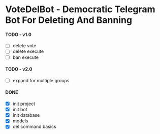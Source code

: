 # VoteDelBot - Democratic Telegram Bot For Deleting And Banning

#### TODO - v1.0

- [ ] delete vote
- [ ] delete execute
- [ ] ban execute

#### TODO - v2.0

- [ ] expand for multiple groups

#### DONE

- [x] init project
- [x] init bot
- [x] init database
- [x] models
- [x] del command basics